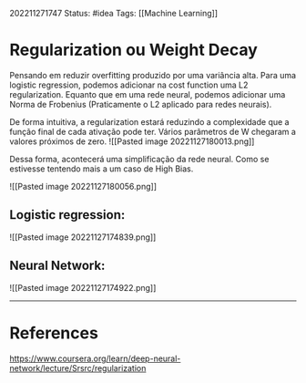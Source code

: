 202211271747
Status: #idea 
Tags: [[Machine Learning]]

# Regularization ou Weight Decay

Pensando em reduzir overfitting produzido por uma variância alta. Para uma logistic regression, podemos adicionar na cost function uma L2 regularization. Equanto que em uma rede neural, podemos adicionar uma Norma de Frobenius (Praticamente o L2 aplicado para redes neurais).

De forma intuitiva, a regularization estará reduzindo a complexidade que a função final de cada ativação pode ter. Vários parâmetros de W chegaram a valores próximos de zero. 
![[Pasted image 20221127180013.png]]

Dessa forma, acontecerá uma simplificação da rede neural. Como se estivesse tentendo mais a um caso de High Bias.

![[Pasted image 20221127180056.png]]

## **Logistic regression:**
![[Pasted image 20221127174839.png]]

## **Neural Network:**
![[Pasted image 20221127174922.png]]


---
# References
https://www.coursera.org/learn/deep-neural-network/lecture/Srsrc/regularization